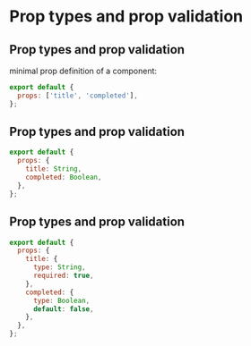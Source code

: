 # Prop types and prop validation

## Prop types and prop validation

minimal prop definition of a component:

```js
export default {
  props: ['title', 'completed'],
};
```

## Prop types and prop validation

```js
export default {
  props: {
    title: String,
    completed: Boolean,
  },
};
```

## Prop types and prop validation

```js
export default {
  props: {
    title: {
      type: String,
      required: true,
    },
    completed: {
      type: Boolean,
      default: false,
    },
  },
};
```
